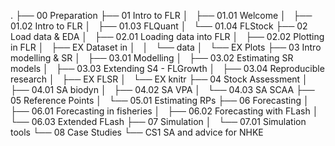 .
├── 00 Preparation
├── 01 Intro to FLR
│   ├── 01.01 Welcome
│   ├── 01.02 Intro to FLR
│   ├── 01.03 FLQuant
│   └── 01.04 FLStock
├── 02 Load data & EDA
│   ├── 02.01 Loading data into FLR
│   ├── 02.02 Plotting in FLR
│   ├── EX Dataset in
│   │   └── data
│   └── EX Plots
├── 03 Intro modelling & SR
│   ├── 03.01 Modelling
│   ├── 03.02 Estimating SR models
│   ├── 03.03 Extending S4 - FLGrowth
│   ├── 03.04 Reproducible research
│   ├── EX FLSR
│   └── EX knitr
├── 04 Stock Assessment
│   ├── 04.01 SA biodyn
│   ├── 04.02 SA VPA
│   └── 04.03 SA SCAA
├── 05 Reference Points
│   └── 05.01 Estimating RPs
├── 06 Forecasting
│   ├── 06.01 Forecasting in fisheries
│   ├── 06.02 Forecasting with FLash
│   └── 06.03 Extended FLash
├── 07 Simulation
│   └── 07.01 Simulation tools
└── 08 Case Studies
    └── CS1 SA and advice for NHKE
